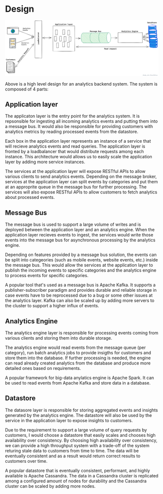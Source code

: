 # Design

![](./backend.png)

Above is a high level design for an analytics backend system. The system is composed of 4 parts:

## Application layer

The applicaton layer is the entry point for the analytics system. It is repsonsible for ingesting all incoming analytics events and putting them into a message bus. It would also be responsible for providing customers with analytics metrics by reading processed events from the datastore.

Each box in the application layer represents an instance of a service that will recieve analytics events and read queries.
The application layer is fronted by a loadbalancer that would distribute requests among each instance. This architecture would allows us to easily scale the application layer by adding more service instances.

The services at the application layer will expose RESTful APIs to allow various clients to send analytics events. Depending on the message broker, services at the application layer can split events by categories and put them at an approprite queue in the message bus for further processing. The services will also expose RESTful APIs to allow customers to fetch analytics about processed events.

## Message Bus

The message bus is used to support a large volume of writes and is deployed between the application layer and an analytics engine. When the application layer recieves events to ingest, the services would write those events into the message bus for asynchronous processing by the analytics engine.

Depending on features provided by a message bus solution, the events can be split into categeories (such as mobile events, website events, etc.) inside the message bus. This would allow the services at the application layer to publish the incoming events to specific categories and the analytics engine to process events for specific categories.

A popular tool that's used as a message bus is Apache Kafka. It supports a publisher-subscriber paradigm and provides durable and reliable storage in case events have to be reprocessed due to a bug or some other issues at the analytics layer. Kafka can also be scaled up by adding more servers to the cluster to support a higher influx of events.

## Analytics Engine

The analytics engine layer is responsible for processing events coming from various clients and storing them into durable storage.

The analytics engine would read events from the message queue (per category), run batch analytics jobs to provide insigths for customers and store them into the database. If further processing is needed, the engine can read already created analytics from the database and produce more detailed ones based on requirements.

A popular framework for big-data anylatics engine is Apache Spark. It can be used to read events from Apache Kafka and store data in a database.

## Datastore

The datasore layer is responsible for storing aggregated events and insights generated by the analytics engine. The datastore will also be used by the service in the application layer to expose insights to customers.

Due to the requirement to support a large volume of query requests by customers, I would choose a datastore that easily scales and chooses high availability over consistency. By choosing high availability over consistency, we can provide a high throughput system with a trade-off of the system returing stale data to customers from time to time. The data will be eventually consistent and as a result would return correct results to customers over time.

A popular datastore that is eventually consistent, performant, and highly available is Apache Cassandra. The data in a Cassandra cluster is replicated among a configured amount of nodes for durability and the Cassandra cluster can be scaled by adding more nodes.
